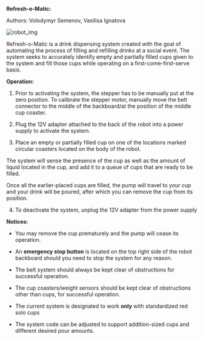 **Refresh-o-Matic:**

Authors: Volodymyr Semenov, Vasilisa Ignatova

                                                                                                       
![robot_img](images/labaled_robot.png)

Refresh-o-Matic is a drink dispensing system created with the goal of automating the process of filling and refilling drinks at a social event. The system seeks to accurately identify empty and partially filled cups given to the system and fill those cups while operating on a first-come-first-serve basis. 

**Operation:**

1) Prior to activating the system, the stepper has to be manually put at the zero position. To calibrate the stepper motor, manually move the belt connector to the middle of the backboard/at the position of the middle cup coaster.

2) Plug the 12V adapter attached to the back of the robot into a power supply to activate the system.

3) Place an empty or partially filled cup on one of the locations marked circular coasters located on the body of the robot.

The system will sense the presence of the cup as well as the amount of liquid located in the cup, and add it to a queue of cups that are ready to be filled.

Once all the earlier-placed cups are filled, the pump will travel to your cup and your drink will be poured, after which you can remove the cup from its position.

4) To deactivate the system, unplug the 12V adapter from the power supply

**Notices:**

- You may remove the cup prematurely and the pump will cease its operation.

- An **emergency stop button** is located on the top right side of the robot backboard should you need to stop the system for any reason.

- The belt system should always be kept clear of obstructions for successful operation.

- The cup coasters/weight sensors should be kept clear of obstructions other than cups, for successful operation.

- The current system is designated to work **only** with standardized red solo cups

- The system code can be adjusted to support addition-sized cups and different desired pour amounts.
